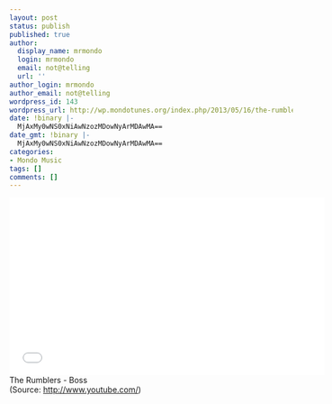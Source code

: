 ```yaml
---
layout: post
status: publish
published: true
author:
  display_name: mrmondo
  login: mrmondo
  email: not@telling
  url: ''
author_login: mrmondo
author_email: not@telling
wordpress_id: 143
wordpress_url: http://wp.mondotunes.org/index.php/2013/05/16/the-rumblers-boss/
date: !binary |-
  MjAxMy0wNS0xNiAwNzozMDowNyArMDAwMA==
date_gmt: !binary |-
  MjAxMy0wNS0xNiAwNzozMDowNyArMDAwMA==
categories:
- Mondo Music
tags: []
comments: []
---
```

<iframe width="560" height="315" src="//www.youtube.com/embed/VsDEw4O9J8I" frameborder="0"> </iframe>
The Rumblers - Boss
<div class="attribution">(<span>Source:</span> <a href="http://www.youtube.com/">http://www.youtube.com/</a>)</div>
